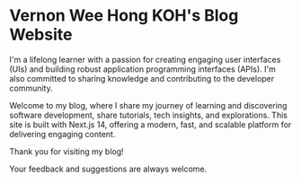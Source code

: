# Vernon Wee Hong KOH's Blog Website

I'm a lifelong learner with a passion for creating engaging user interfaces (UIs) and building robust application programming interfaces (APIs). I'm also committed to sharing knowledge and contributing to the developer community.

Welcome to my blog, where I share my journey of learning and discovering software development, share tutorials, tech insights, and explorations. This site is built with Next.js 14, offering a modern, fast, and scalable platform for delivering engaging content.

Thank you for visiting my blog!

Your feedback and suggestions are always welcome.
